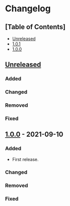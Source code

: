 # Changelog

## [Table of Contents]
- [Unreleased](#unreleased)
- [1.0.1](#101---2021-07-16)
- [1.0.0](#100---2021-07-16)

## [Unreleased][]
### Added
### Changed
### Removed
### Fixed

## [1.0.0] - 2021-09-10
### Added
- First release.
### Changed
### Removed
### Fixed

[Unreleased]: https://github.com/regorxxx/Device-Priority-SMP/compare/v1.0.1...HEAD
[1.0.1]: https://github.com/regorxxx/Device-Priority-SMP/compare/v1.0.0...v1.0.1
[1.0.0]: https://github.com/regorxxx/Device-Priority-SMP/compare/43d0aea...v1.0.0
